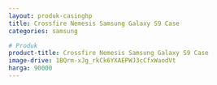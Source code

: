 ```yaml
---
layout: produk-casinghp
title: Crossfire Nemesis Samsung Galaxy S9 Case
categories: samsung

# Produk
product-title: Crossfire Nemesis Samsung Galaxy S9 Case
image-drive: 1BQrm-xJg_rkCk6YXAEPWJ3cCfxWaodVt
harga: 90000
---
```

